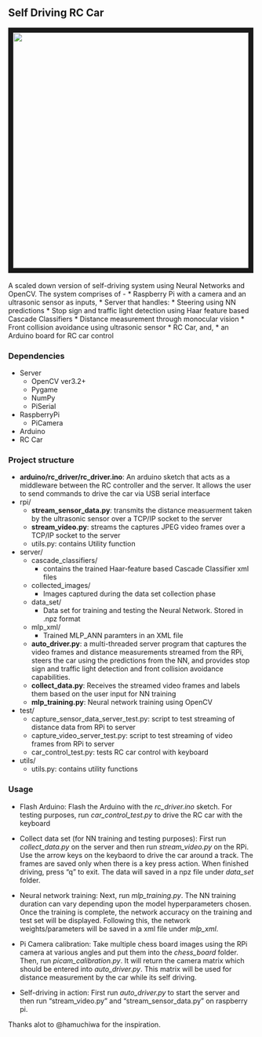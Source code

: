 ## Self Driving RC Car

<a href="https://youtu.be/8V3rm8NNSXQ" target="_blank">
<img src="http://img.youtube.com/vi/8V3rm8NNSXQ/0.jpg" width="480" border="10" />
</a>
<br/><br/>
A scaled down version of self-driving system using Neural Networks and OpenCV. The system comprises of - 
* Raspberry Pi with a camera and an ultrasonic sensor as inputs,
* Server that handles:
  * Steering using NN predictions
  * Stop sign and traffic light detection using Haar feature based Cascade Classifiers
  * Distance measurement through monocular vision
  * Front collision avoidance using ultrasonic sensor
* RC Car, and, 
* an Arduino board for RC car control

### Dependencies
* Server
  * OpenCV ver3.2+
  * Pygame
  * NumPy
  * PiSerial
* RaspberryPi
  * PiCamera
* Arduino
* RC Car

### Project structure
* __arduino/rc_driver/rc_driver.ino__: An arduino sketch that acts as a middleware between the RC controller and the server. It allows the user to send commands to drive the car via USB serial interface
* rpi/
  * __stream_sensor_data.py__: transmits the distance measuerment taken by the ultrasonic sensor over a TCP/IP socket to the server
  * __stream_video.py__: streams the captures JPEG video frames over a TCP/IP socket to the server
  * utils.py: contains Utility function
* server/
  * cascade_classifiers/
    * contains the trained Haar-feature based Cascade Classifier xml files
  * collected_images/
    * Images captured during the data set collection phase
  * data_set/
    * Data set for training and testing the Neural Network. Stored in .npz format
  * mlp_xml/
    * Trained MLP_ANN paramters in an XML file
  * __auto_driver.py__: a multi-threaded server program that captures the video frames and distance measurements streamed from the RPi, steers the car using the predictions from the NN, and provides stop sign and traffic light detection and front collision avoidance capabilities.
  * __collect_data.py__: Receives the streamed video frames and labels them based on the user input for NN training
  * __mlp_training.py__: Neural network training using OpenCV
* test/
  * capture_sensor_data_server_test.py: script to test streaming of distance data from RPi to server
  * capture_video_server_test.py: script to test streaming of video frames from RPi to server
  * car_control_test.py: tests RC car control with keyboard
* utils/
  * utils.py: contains utility functions

### Usage
* Flash Arduino: Flash the Arduino with the *rc_driver.ino* sketch. For testing purposes, run *car_control_test.py* to drive the RC car with the keyboard

* Collect data set (for NN training and testing purposes): First run *collect_data.py* on the server and then run *stream_video.py* on the RPi. Use the arrow keys on the keybaord to drive the car around a track. The frames are saved only when there is a key press action. When finished driving, press “q” to exit. The data will saved in a npz file under *data_set* folder.

* Neural network training: Next, run *mlp_training.py*. The NN training duration can vary depending upon the model hyperparameters chosen. Once the training is complete, the network accuracy on the training and test set will be displayed. Following this, the network weights/parameters will be saved in a xml file under *mlp_xml*.

* Pi Camera calibration: Take multiple chess board images using the RPi camera at various angles and put them into the *chess_board* folder. Then, run *picam_calibration.py*. It will return the camera matrix which should be entered into *auto_driver.py*. This matrix will be used for distance measurement by the car while its self driving.

* Self-driving in action: First run *auto_driver.py* to start the server and then run “stream_video.py” and “stream_sensor_data.py” on raspberry pi.

Thanks alot to @hamuchiwa for the inspiration.
